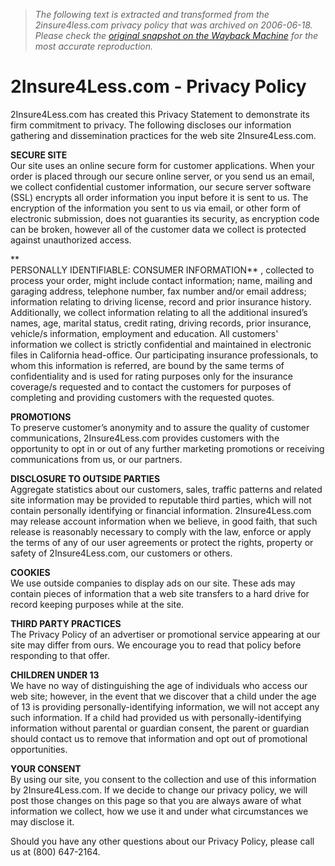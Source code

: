 > *The following text is extracted and transformed from the 2insure4less.com privacy policy that was archived on 2006-06-18. Please check the [original snapshot on the Wayback Machine](https://web.archive.org/web/20060618082635id_/http%3A//www.2insure4less.com/about/PrivacyPolicy.asp) for the most accurate reproduction.*

# 2Insure4Less.com - Privacy Policy

2Insure4Less.com has created this Privacy Statement to demonstrate its firm commitment to privacy. The following discloses our information gathering and dissemination practices for the web site 2Insure4Less.com. 

  
**SECURE SITE**  
Our site uses an online secure form for customer applications. When your order is placed through our secure online server, or you send us an email, we collect confidential customer information, our secure server software (SSL) encrypts all order information you input before it is sent to us. The encryption of the information you sent to us via email, or other form of electronic submission, does not guaranties its security, as encryption code can be broken, however all of the customer data we collect is protected against unauthorized access. 

**  
PERSONALLY IDENTIFIABLE: CONSUMER INFORMATION** , collected to process your order, might include contact information; name, mailing and garaging address, telephone number, fax number and/or email address; information relating to driving license, record and prior insurance history. Additionally, we collect information relating to all the additional insured’s names, age, marital status, credit rating, driving records, prior insurance, vehicle/s information, employment and education. All customers' information we collect is strictly confidential and maintained in electronic files in California head-office. Our participating insurance professionals, to whom this information is referred, are bound by the same terms of confidentiality and is used for rating purposes only for the insurance coverage/s requested and to contact the customers for purposes of completing and providing customers with the requested quotes. 

  
**PROMOTIONS**  
To preserve customer’s anonymity and to assure the quality of customer communications, 2Insure4Less.com provides customers with the opportunity to opt in or out of any further marketing promotions or receiving communications from us, or our partners.

  
**DISCLOSURE TO OUTSIDE PARTIES**  
Aggregate statistics about our customers, sales, traffic patterns and related site information may be provided to reputable third parties, which will not contain personally identifying or financial information. 2Insure4Less.com may release account information when we believe, in good faith, that such release is reasonably necessary to comply with the law, enforce or apply the terms of any of our user agreements or protect the rights, property or safety of 2Insure4Less.com, our customers or others. 

  
**COOKIES**  
We use outside companies to display ads on our site. These ads may contain pieces of information that a web site transfers to a hard drive for record keeping purposes while at the site. 

  
**THIRD PARTY PRACTICES**  
The Privacy Policy of an advertiser or promotional service appearing at our site may differ from ours. We encourage you to read that policy before responding to that offer. 

  
**CHILDREN UNDER 13**  
We have no way of distinguishing the age of individuals who access our web site; however, in the event that we discover that a child under the age of 13 is providing personally-identifying information, we will not accept any such information. If a child had provided us with personally-identifying information without parental or guardian consent, the parent or guardian should contact us to remove that information and opt out of promotional opportunities. 

  
**YOUR CONSENT**  
By using our site, you consent to the collection and use of this information by 2Insure4Less.com. If we decide to change our privacy policy, we will post those changes on this page so that you are always aware of what information we collect, how we use it and under what circumstances we may disclose it. 

Should you have any other questions about our Privacy Policy, please call us at (800) 647-2164.  


